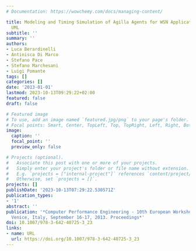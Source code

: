 ```yaml
---
# Documentation: https://wowchemy.com/docs/managing-content/

title: Modeling and Timing Simulation of Agilla Agents for WSN Applications in Executable
  UML
subtitle: ''
summary: ''
authors:
- Luca Berardinelli
- Antinisca Di Marco
- Stefano Pace
- Stefano Marchesani
- Luigi Pomante
tags: []
categories: []
date: '2013-01-01'
lastmod: 2023-10-13T09:29:22+02:00
featured: false
draft: false

# Featured image
# To use, add an image named `featured.jpg/png` to your page's folder.
# Focal points: Smart, Center, TopLeft, Top, TopRight, Left, Right, BottomLeft, Bottom, BottomRight.
image:
  caption: ''
  focal_point: ''
  preview_only: false

# Projects (optional).
#   Associate this post with one or more of your projects.
#   Simply enter your project's folder or file name without extension.
#   E.g. `projects = ["internal-project"]` references `content/project/deep-learning/index.md`.
#   Otherwise, set `projects = []`.
projects: []
publishDate: '2023-10-13T07:29:22.530571Z'
publication_types:
- '1'
abstract: ''
publication: '*Computer Performance Engineering - 10th European Workshop, EPEW 2013,
  Venice, Italy, September 16-17, 2013. Proceedings*'
doi: 10.1007/978-3-642-40725-3_23
links:
- name: URL
  url: https://doi.org/10.1007/978-3-642-40725-3_23
---
```

